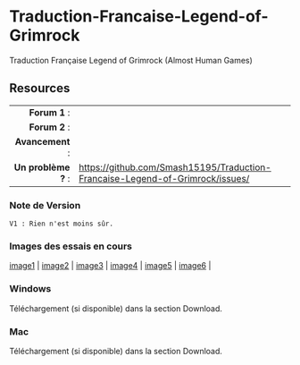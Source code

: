Traduction-Francaise-Legend-of-Grimrock
=======================================

Traduction Française Legend of Grimrock  (Almost Human Games)

## Resources

|||
|-----------------------------------:|:--------------------------|
|              **Forum 1** : |  |
|          **Forum 2** : |  |
|                 **Avancement** : |  |
|        **Un problème ?** : | https://github.com/Smash15195/Traduction-Francaise-Legend-of-Grimrock/issues/ |


### Note de Version
```
V1 : Rien n'est moins sûr.
```

### Images des essais en cours
[image1](http://www.hostingpics.net/viewer.php?id=2300272012071400005.jpg) | [image2](http://www.hostingpics.net/membres/voir,8057202012071400006.jpg,22.html) | [image3](http://www.hostingpics.net/membres/voir,7225112012071400007.jpg,22.html) | [image4](http://www.hostingpics.net/membres/voir,3657882012071400008.jpg,22.html) | [image5](http://www.hostingpics.net/membres/voir,4290982012071400009.jpg,22.html) | [image6](http://www.hostingpics.net/membres/voir,8467172012071400020.jpg,22.html) |

### Windows

Téléchargement (si disponible) dans la section Download.

### Mac

Téléchargement (si disponible) dans la section Download.